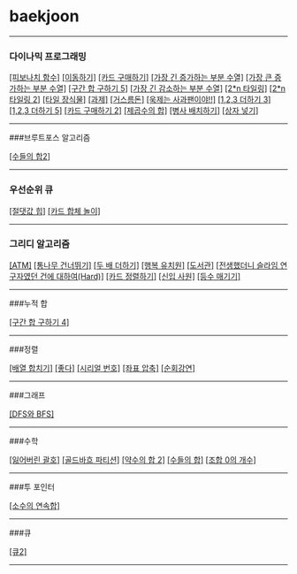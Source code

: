 # baekjoon
***
### 다이나믹 프로그래밍

[[피보나치 함수]](https://github.com/tember8003/cpp/blob/main/baekjoon_1003.cpp)   [[이동하기]](https://github.com/tember8003/cpp/blob/main/baekjoon_11048.cpp)
[[카드 구매하기]](https://github.com/tember8003/cpp/blob/main/baekjoon_11052.cpp) [[가장 긴 증가하는 부분 수열]](https://github.com/tember8003/cpp/blob/main/baekjoon_11053.cpp)
[[가장 큰 증가하는 부분 수열]](https://github.com/tember8003/cpp/blob/main/baekjoon_11055.cpp)  [[구간 합 구하기 5]](https://github.com/tember8003/cpp/blob/main/baekjoon_11660.cpp)
[[가장 긴 감소하는 부분 수열]](https://github.com/tember8003/cpp/blob/main/baekjoon_11722.cpp) [[2*n 타일링]](https://github.com/tember8003/cpp/blob/main/baekjoon_11726.cpp) [[2*n 타일링 2]](https://github.com/tember8003/cpp/blob/main/baekjoon_11727.cpp)
[[타일 장식물]](https://github.com/tember8003/cpp/blob/main/baekjoon_13301.cpp) [[과제]](https://github.com/tember8003/cpp/blob/main/baekjoon_13904.cpp)
[[거스름돈]](https://github.com/tember8003/cpp/blob/main/baekjoon_14916.cpp) [[욱제는 사과팬이야!!]](https://github.com/tember8003/cpp/blob/main/baekjoon_15924.cpp) [[1,2,3 더하기 3]](https://github.com/tember8003/cpp/blob/main/baekjoon_15988.cpp)
[[1,2,3 더하기 5]](https://github.com/tember8003/cpp/blob/main/baekjoon_15990.cpp) [[카드 구매하기 2]](https://github.com/tember8003/cpp/blob/main/baekjoon_16194.cpp) [[제곱수의 합]](https://github.com/tember8003/cpp/blob/main/baekjoon_1699.cpp)
[[병사 배치하기]](https://github.com/tember8003/cpp/blob/main/baekjoon_18353.cpp) [[상자 넣기]](https://github.com/tember8003/cpp/blob/main/baekjoon_1965.cpp)


***

###브루트포스 알고리즘

[[수들의 합2]](https://github.com/tember8003/cpp/blob/main/baekjoon_2003.cpp) 

***

### 우선순위 큐

[[절댓값 힙]](https://github.com/tember8003/cpp/blob/main/baekjoon_11286.cpp) [[카드 합체 놀이]](https://github.com/tember8003/cpp/blob/main/baekjoon_15903.cpp)


***

### 그리디 알고리즘

[[ATM]](https://github.com/tember8003/cpp/blob/main/baekjoon_11399.cpp) [[통나무 건너뛰기]](https://github.com/tember8003/cpp/blob/main/baekjoon_11497.cpp)
[[두 배 더하기]](https://github.com/tember8003/cpp/blob/main/baekjoon_12931.cpp) [[행복 유치원]](https://github.com/tember8003/cpp/blob/main/baekjoon_13164.cpp)
[[도서관]](https://github.com/tember8003/cpp/blob/main/baekjoon_1461.cpp) [[전생했더니 슬라임 연구자였던 건에 대하여(Hard)]](https://github.com/tember8003/cpp/blob/main/baekjoon_14698.cpp) [[카드 정렬하기]](https://github.com/tember8003/cpp/blob/main/baekjoon_1715.cpp)
[[신입 사원]](https://github.com/tember8003/cpp/blob/main/baekjoon_1946.cpp) [[등수 매기기]](https://github.com/tember8003/cpp/blob/main/baekjoon_2012.cpp)



***

###누적 합

[[구간 합 구하기 4]](https://github.com/tember8003/cpp/blob/main/baekjoon_11659.cpp) 

***

###정렬

[[배열 합치기]](https://github.com/tember8003/cpp/blob/main/baekjoon_11728.cpp) [[좋다]](https://github.com/tember8003/cpp/blob/main/baekjoon_1253.cpp)
[[시리얼 번호]](https://github.com/tember8003/cpp/blob/main/baekjoon_1431.cpp) [[좌표 압축]](https://github.com/tember8003/cpp/blob/main/baekjoon_18870.cpp)
[[순회강연]](https://github.com/tember8003/cpp/blob/main/baekjoon_2109.cpp)

***

###그래프

[[DFS와 BFS]](https://github.com/tember8003/cpp/blob/main/baekjoon_1260.cpp)

***

###수학

[[잃어버린 괄호]](https://github.com/tember8003/cpp/blob/main/baekjoon_1541.cpp) [[골드바흐 파티션]](https://github.com/tember8003/cpp/blob/main/baekjoon_17103.cpp) [[약수의 합 2]](https://github.com/tember8003/cpp/blob/main/baekjoon_17427.cpp)
[[수들의 합]](https://github.com/tember8003/cpp/blob/main/baekjoon_1789.cpp) [[조합 0의 개수]](https://github.com/tember8003/cpp/blob/main/baekjoon_2004.cpp)

***

###투 포인터

[[소수의 연속합]](https://github.com/tember8003/cpp/blob/main/baekjoon_1644.cpp)

***

###큐

[[큐2]](https://github.com/tember8003/cpp/blob/main/baekjoon_18258.cpp)

***
